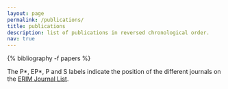 ```yaml
---
layout: page
permalink: /publications/
title: publications
description: list of publications in reversed chronological order.
nav: true
---
```

<!-- _pages/publications.md -->
<div class="publications">

{% bibliography -f papers %}

The P*, EP*, P and S labels indicate the position of the different journals on the <a href="https://www.erim.eur.nl/about-erim/erim-journals-list-ejl/" target="_blank">ERIM Journal List</a>. 

</div>
